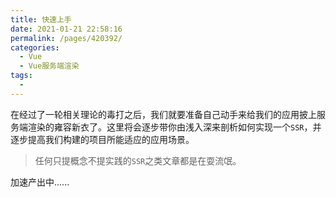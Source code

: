 ```yaml
---
title: 快速上手
date: 2021-01-21 22:58:16
permalink: /pages/420392/
categories:
  - Vue
  - Vue服务端渲染
tags:
  - 
---
```


在经过了一轮相关理论的毒打之后，我们就要准备自己动手来给我们的应用披上服务端渲染的雍容新衣了。这里将会逐步带你由浅入深来剖析如何实现一个`SSR`，并逐步提高我们构建的项目所能适应的应用场景。

> 任何只提概念不提实践的`SSR`之类文章都是在耍流氓。

加速产出中......